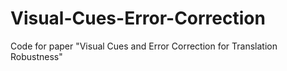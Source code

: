 # Visual-Cues-Error-Correction
Code for paper "Visual Cues and Error Correction for Translation Robustness"
